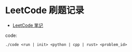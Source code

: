 # LeetCode 刷题记录

- [LeetCode 笔记](https://algorithm.qrzbing.cn/231bba193de64443ae437583a98dc29c?v=beeb19a94dd74b238c0dcd0a80a4e88c)

code:

```
./code <run | init> <python | cpp | rust> <problem_id>
```